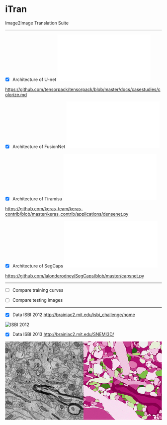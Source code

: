 # iTran
Image2Image Translation Suite

----------

- [x] Architecture of U-net ![Unet](Architecture_Unet.pdf)

https://github.com/tensorpack/tensorpack/blob/master/docs/casestudies/colorize.md

- [x] Architecture of FusionNet ![FusionNet](Architecture_FusionNet.pdf)

- [x] Architecture of Tiramisu ![Tiramisu](Architecture_Tiramisu.pdf)

https://github.com/keras-team/keras-contrib/blob/master/keras_contrib/applications/densenet.py

- [x] Architecture of SegCaps ![SegCaps](Architecture_SegCaps.pdf)

https://github.com/lalonderodney/SegCaps/blob/master/capsnet.py 

----------

- [ ] Compare training curves     

- [ ] Compare testing images

----------

- [x] Data ISBI 2012 http://brainiac2.mit.edu/isbi_challenge/home 

![ISBI 2012](data/isbi.gif#right)


- [x] Data ISBI 2013 http://brainiac2.mit.edu/SNEMI3D/

![ISBI 2013](data/stack_snemi_ac4.gif#right)
